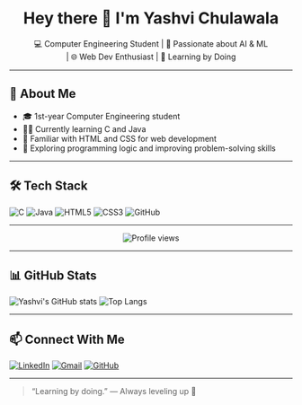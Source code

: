 <h1 align="center">Hey there 👋 I'm Yashvi Chulawala</h1>

<p align="center">
💻 Computer Engineering Student | 🚀 Passionate about AI & ML <br> | 🌐 Web Dev Enthusiast 
| 🧠 Learning by Doing
</p>

---

## 💼 About Me

- 🎓 1st-year Computer Engineering student
- 👩‍💻 Currently learning C and Java
- 🧱 Familiar with HTML and CSS for web development
- 🧠 Exploring programming logic and improving problem-solving skills

---

## 🛠 Tech Stack

![C](https://img.shields.io/badge/-C-00599C?style=for-the-badge&logo=c)
![Java](https://img.shields.io/badge/-Java-007396?style=for-the-badge&logo=java)
![HTML5](https://img.shields.io/badge/-HTML5-E34F26?style=for-the-badge&logo=html5)
![CSS3](https://img.shields.io/badge/-CSS3-1572B6?style=for-the-badge&logo=css3)
![GitHub](https://img.shields.io/badge/-GitHub-181717?style=for-the-badge&logo=github)

---

<p align="center">
  <img src="https://komarev.com/ghpvc/?username=yashvichulawala&color=blue" alt="Profile views"/>
</p>

---

## 📊 GitHub Stats

![Yashvi's GitHub stats](https://github-readme-stats.vercel.app/api?username=yashvichulawala&show_icons=true&theme=radical)
![Top Langs](https://github-readme-stats.vercel.app/api/top-langs/?username=yashvichulawala&layout=compact&theme=radical)

---

## 📫 Connect With Me

[![LinkedIn](https://img.shields.io/badge/-LinkedIn-blue?style=flat-square&logo=linkedin)](https://www.linkedin.com/in/yashvi-chulawala-ab7972316/)
[![Gmail](https://img.shields.io/badge/-Gmail-D14836?style=flat-square&logo=gmail)](mailto:yashvi.chulawala@gmail.com)
[![GitHub](https://img.shields.io/badge/-GitHub-black?style=flat-square&logo=github)](https://github.com/yashvichulawala)

---

> “Learning by doing.” — Always leveling up 🚀



<!--
**yashvichulawala/yashvichulawala** is a ✨ _special_ ✨ repository because its `README.md` (this file) appears on your GitHub profile.

Here are some ideas to get you started:

- 🔭 I’m currently working on ...
- 🌱 I’m currently learning ...
- 👯 I’m looking to collaborate on ...
- 🤔 I’m looking for help with ...
- 💬 Ask me about ...
- 📫 How to reach me: ...
- 😄 Pronouns: ...
- ⚡ Fun fact: ...
-->
